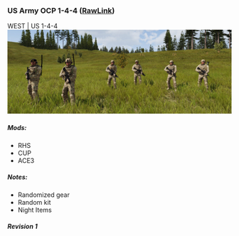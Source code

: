 ### US Army OCP 1-4-4  ([RawLink](https://raw.githubusercontent.com/rempopo/Gear_Kits_Collection/master/West/US%20Army%20OCP%201-4-4/Kit%20US%20Army%20OCP.sqf))
WEST | US 1-4-4 
<br />
<img src="https://raw.githubusercontent.com/rempopo/Gear_Kits_Collection/master/West/US%20Army%20OCP%201-4-4/usocp_overview.jpg" />

##### Mods:
- RHS
- CUP
- ACE3

##### Notes:
- Randomized gear
- Random kit
- Night Items

##### Revision 1

